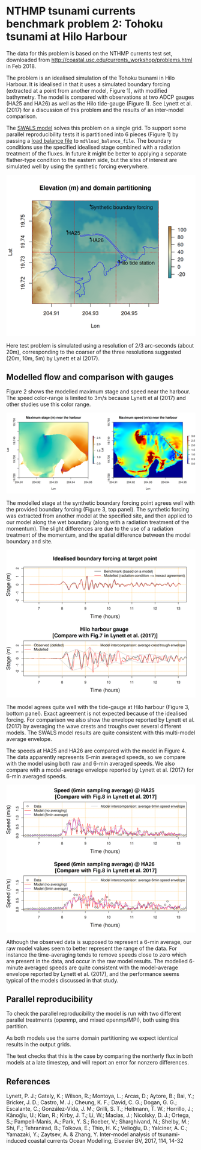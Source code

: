 # NTHMP tsunami currents benchmark problem 2: Tohoku tsunami at Hilo Harbour 

The data for this problem is based on the NTHMP currents test set, downloaded
from http://coastal.usc.edu/currents_workshop/problems.html in Feb 2018. 

The problem is an idealised simulation of the Tohoku tsunami in
Hilo Harbour. It is idealised in that it uses a simulated boundary forcing
(extracted at a point from another model, Figure 1), with modified bathymetry. The model
is compared with observations at two ADCP gauges (HA25 and HA26) as well as the
Hilo tide-gauge (Figure 1). See Lynett et al. (2017) for a discussion of this problem and
the results of an inter-model comparison.

The [SWALS model](model.f90) solves this problem on a single grid. To support some
parallel reproducibility tests it is partitioned into 6 pieces (Figure 1) by
passing a [load balance file](load_balance_partion.txt) to
`md%load_balance_file`. The boundary conditions use the specified idealised
stage combined with a radiation treatment of the fluxes. In future it might be
better to applying a separate flather-type condition to the eastern side, but
the sites of interest are simulated well by using the synthetic forcing
everywhere.

![Figure 1: Elevation data, gauge locations and multidomain structure (dotted red lines)](Model_elevation_lowresolution_omp.png)

Here test problem is simulated using a resolution of 2/3 arc-seconds (about 20m), corresponding to the coarser of the three resolutions suggested (20m, 10m, 5m) by Lynett et al (2017). 

## Modelled flow and comparison with gauges

Figure 2 shows the modelled maximum stage and speed near the harbour. The speed
color-range is limited to 3m/s because Lynett et al (2017) and other studies
use this color range.

![Figure 2: Modelled maximum stage (left) and speed (right)](Model_fields_lowresolution_omp.png)

The modelled stage at the synthetic boundary forcing point agrees well with the
provided boundary forcing (Figure 3, top panel). The synthetic forcing was extracted
from another model at the specified site, and then applied to our model along
the wet boundary (along with a radiation treatment of the momentum). The
slight differences are due to the use of a radiation treatment of the momentum,
and the spatial difference between the model boundary and site.

![Figure 3: (Top:) Comparison of modelled stage at the boundary and the boundary forcing time-series. (Bottom:) Comparison of the modelled and observed time-series at the Hilo tide gauge.](Gauges_plot_lowresolution_omp.png)

The model agrees quite well with the tide-gauge at Hilo harbour (Figure 3,
bottom panel). Exact agreement is not expected because of the idealised
forcing. For comparison we also show the envelope reported by Lynett et al. (2017)
by averaging the wave crests and troughs over several different models. 
The SWALS model results are quite consistent with this multi-model average envelope. 

The speeds at HA25 and HA26 are compared with the model in Figure 4. The data
apparently represents 6-min averaged speeds, so we compare with the model using
both raw and 6-min averaged speeds. We also compare with a model-average
envelope reported by Lynett et al. (2017) for 6-min averaged speeds. 

![Figure 4: (Top:) Comparison of modelled and observed speed HA25. (Bottom:) Comparison of modelled and observed speed at HA26.](Speed_comparisons_lowresolution_omp.png)

Although the observed data is supposed to represent a 6-min average, our raw model
values seem to better represent the range of the data. For instance the time-averaging tends
to remove speeds close to zero which are present in the data, and occur in the
raw model results. The modelled 6-minute averaged speeds are quite consistent with the 
model-average envelope reported by Lynett et al. (2017), and the performance seems typical
of the models discussed in that study. 

## Parallel reproducibility 

To check the parallel reproducibility the model is run with two different
parallel treatments (openmp, and mixed openmp/MPI), both using this partition. 

As both models use the same domain partitioning we expect identical results
in the output grids. 

The test checks that this is the case by comparing the northerly flux in both
models at a late timestep, and will report an error for nonzero differences.


## References 

Lynett, P. J.; Gately, K.; Wilson, R.; Montoya, L.; Arcas, D.; Aytore, B.; Bai, Y.; Bricker, J. D.; Castro, M. J.; Cheung, K. F.; David, C. G.; Dogan, G. G.; Escalante, C.; González-Vida, J. M.; Grilli, S. T.; Heitmann, T. W.; Horrillo, J.; Kânoğlu, U.; Kian, R.; Kirby, J. T.; Li, W.; Macias, J.; Nicolsky, D. J.; Ortega, S.; Pampell-Manis, A.; Park, Y. S.; Roeber, V.; Sharghivand, N.; Shelby, M.; Shi, F.; Tehranirad, B.; Tolkova, E.; Thio, H. K.; Velioğlu, D.; Yalciner, A. C.; Yamazaki, Y.; Zaytsev, A. & Zhang, Y. Inter-model analysis of tsunami-induced coastal currents Ocean Modelling, Elsevier BV, 2017, 114, 14-32
